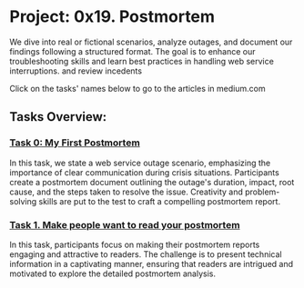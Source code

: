# Project: 0x19. Postmortem

We dive into real or fictional scenarios, analyze outages, and document our findings following a structured format.
The goal is to enhance our troubleshooting skills and learn best practices in handling web service interruptions. and review incedents

Click on the tasks' names below to go to the articles in medium.com

## Tasks Overview:

### [Task 0: My First Postmortem](https://medium.com/@mohdmuslim92/postmortem-website-outage-on-march-14-2023-f4c16a7f07cc)
In this task, we state a web service outage scenario, emphasizing the importance of clear communication during crisis situations. Participants create a postmortem document outlining the outage's duration, impact, root cause, and the steps taken to resolve the issue. Creativity and problem-solving skills are put to the test to craft a compelling postmortem report.

### [Task 1. Make people want to read your postmortem](https://medium.com/@mohdmuslim92/issue-summary-719cac734604)
In this task, participants focus on making their postmortem reports engaging and attractive to readers. The challenge is to present technical information in a captivating manner, ensuring that readers are intrigued and motivated to explore the detailed postmortem analysis.

